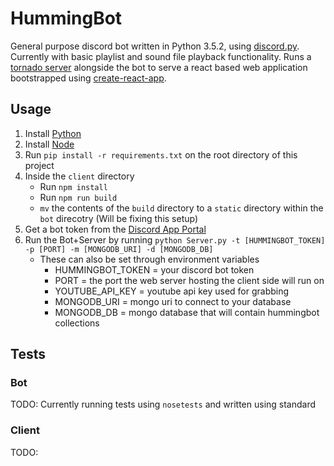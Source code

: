 # HummingBot

General purpose discord bot written in Python 3.5.2, using [discord.py](https://github.com/Rapptz/discord.py). Currently with basic playlist and sound file playback functionality. Runs a [tornado server](http://www.tornadoweb.org/en/stable/) alongside the bot to serve a react based web application bootstrapped using [create-react-app](https://github.com/facebookincubator/create-react-app).

## Usage

1. Install [Python](https://www.python.org/)
2. Install [Node](https://nodejs.org/en/)
3. Run `pip install -r requirements.txt` on the root directory of this project
4. Inside the `client` directory
	- Run `npm install`
	- Run `npm run build`
	- `mv` the contents of the `build` directory to a `static` directory within the `bot` direcotry (Will be fixing this setup)
5. Get a bot token from the [Discord App Portal](https://discordapp.com/developers/applications/me)
6. Run the Bot+Server by running `python Server.py -t [HUMMINGBOT_TOKEN] -p [PORT] -m [MONGODB_URI] -d [MONGODB_DB]`
	- These can also be set through environment variables
		- HUMMINGBOT_TOKEN = your discord bot token
		- PORT = the port the web server hosting the client side will run on
		- YOUTUBE_API_KEY = youtube api key used for grabbing
		- MONGODB_URI = mongo uri to connect to your database
		- MONGODB_DB = mongo database that will contain hummingbot collections

## Tests

### Bot
TODO: Currently running tests using `nosetests` and written using standard 

### Client
TODO:
